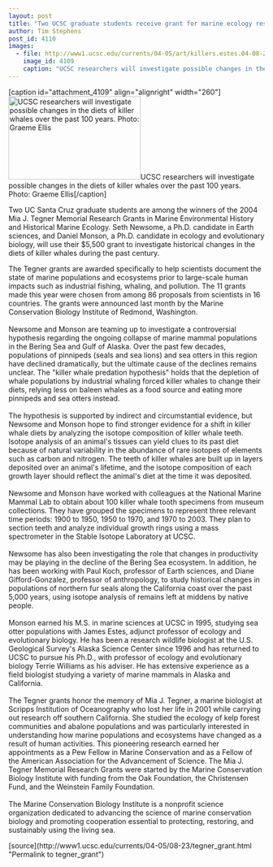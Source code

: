 ```yaml
---
layout: post
title: "Two UCSC graduate students receive grant for marine ecology research"
author: Tim Stephens
post_id: 4110
images:
  - file: http://www1.ucsc.edu/currents/04-05/art/killers.estes.04-08-23.jpg
    image_id: 4109
    caption: "UCSC researchers will investigate possible changes in the diets of killer whales over the past 100 years. Photo: Graeme Ellis"
---
```


[caption id="attachment_4109" align="alignright" width="260"]<a href="http://localhost/mysite/wp-content/uploads/2004/08/killers.estes.04-08-23.jpg"><img class="size-full wp-image-4109" src="http://localhost/mysite/wp-content/uploads/2004/08/killers.estes.04-08-23.jpg" alt="UCSC researchers will investigate possible changes in the diets of killer whales over the past 100 years. Photo: Graeme Ellis" width="260" height="164" /></a>UCSC researchers will investigate possible changes in the diets of killer whales over the past 100 years. Photo: Graeme Ellis[/caption]
<p>
  Two UC Santa Cruz graduate students are among the winners of the 2004 Mia J. Tegner Memorial Research Grants in Marine Environmental History and Historical Marine Ecology. Seth Newsome, a Ph.D. candidate in Earth sciences, and Daniel Monson, a Ph.D. candidate in ecology and evolutionary biology, will use their $5,500 grant to investigate historical changes in the diets of killer whales during the past century.
</p>
<p>
  The Tegner grants are awarded specifically to help scientists document the state of marine populations and ecosystems prior to large-scale human impacts such as industrial fishing, whaling, and pollution. The 11 grants made this year were chosen from among 86 proposals from scientists in 16 countries. The grants were announced last month by the Marine Conservation Biology Institute of Redmond, Washington.<br>
  <br>
  Newsome and Monson are teaming up to investigate a controversial hypothesis regarding the ongoing collapse of marine mammal populations in the Bering Sea and Gulf of Alaska. Over the past few decades, populations of pinnipeds (seals and sea lions) and sea otters in this region have declined dramatically, but the ultimate cause of the declines remains unclear. The "killer whale predation hypothesis" holds that the depletion of whale populations by industrial whaling forced killer whales to change their diets, relying less on baleen whales as a food source and eating more pinnipeds and sea otters instead.<br>
  <br>
  The hypothesis is supported by indirect and circumstantial evidence, but Newsome and Monson hope to find stronger evidence for a shift in killer whale diets by analyzing the isotope composition of killer whale teeth. Isotope analysis of an animal's tissues can yield clues to its past diet because of natural variability in the abundance of rare isotopes of elements such as carbon and nitrogen. The teeth of killer whales are built up in layers deposited over an animal's lifetime, and the isotope composition of each growth layer should reflect the animal's diet at the time it was deposited.<br>
  <br>
  Newsome and Monson have worked with colleagues at the National Marine Mammal Lab to obtain about 100 killer whale tooth specimens from museum collections. They have grouped the specimens to represent three relevant time periods: 1900 to 1950, 1950 to 1970, and 1970 to 2003. They plan to section teeth and analyze individual growth rings using a mass spectrometer in the Stable Isotope Laboratory at UCSC.<br>
  <br>
  Newsome has also been investigating the role that changes in productivity may be playing in the decline of the Bering Sea ecosystem. In addition, he has been working with Paul Koch, professor of Earth sciences, and Diane Gifford-Gonzalez, professor of anthropology, to study historical changes in populations of northern fur seals along the California coast over the past 5,000 years, using isotope analysis of remains left at middens by native people.<br>
  <br>
  Monson earned his M.S. in marine sciences at UCSC in 1995, studying sea otter populations with James Estes, adjunct professor of ecology and evolutionary biology. He has been a research wildlife biologist at the U.S. Geological Survey's Alaska Science Center since 1996 and has returned to UCSC to pursue his Ph.D., with professor of ecology and evolutionary biology Terrie Williams as his adviser. He has extensive experience as a field biologist studying a variety of marine mammals in Alaska and California.<br>
  <br>
  The Tegner grants honor the memory of Mia J. Tegner, a marine biologist at Scripps Institution of Oceanography who lost her life in 2001 while carrying out research off southern California. She studied the ecology of kelp forest communities and abalone populations and was particularly interested in understanding how marine populations and ecosystems have changed as a result of human activities. This pioneering research earned her appointments as a Pew Fellow in Marine Conservation and as a Fellow of the American Association for the Advancement of Science. The Mia J. Tegner Memorial Research Grants were started by the Marine Conservation Biology Institute with funding from the Oak Foundation, the Christensen Fund, and the Weinstein Family Foundation.<br>
  <br>
  The Marine Conservation Biology Institute is a nonprofit science organization dedicated to advancing the science of marine conservation biology and promoting cooperation essential to protecting, restoring, and sustainably using the living sea.<br>
</p>
[source](http://www1.ucsc.edu/currents/04-05/08-23/tegner_grant.html "Permalink to tegner_grant")
